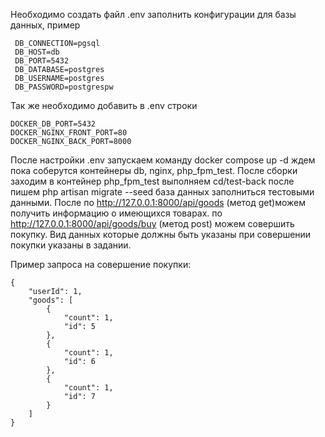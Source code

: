 Необходимо создать файл .env заполнить конфигурации для базы данных, пример
````
 DB_CONNECTION=pgsql
 DB_HOST=db
 DB_PORT=5432
 DB_DATABASE=postgres
 DB_USERNAME=postgres
 DB_PASSWORD=postgrespw
 ````
Так же необходимо добавить в .env строки
````
DOCKER_DB_PORT=5432
DOCKER_NGINX_FRONT_PORT=80
DOCKER_NGINX_BACK_PORT=8000
````
После настройки .env запускаем команду docker compose up -d ждем пока соберутся контейнеры db, nginx, php_fpm_test.
 После сборки заходим в контейнер php_fpm_test  выполняем cd/test-back после пишем php artisan migrate --seed 
база данных заполниться тестовыми данными. После по http://127.0.0.1:8000/api/goods (метод get)можем получить информацию о имеющихся товарах.
по http://127.0.0.1:8000/api/goods/buy (метод post) можем совершить покупку. Вид данных которые должны быть указаны при совершении покупки указаны в задании.


Пример запроса на совершение покупки:
````
{
    "userId": 1,
    "goods": [
        {
            "count": 1,
            "id": 5
        },
        {
            "count": 1,
            "id": 6
        },
        {
            "count": 1,
            "id": 7
        }
    ]
}
````
